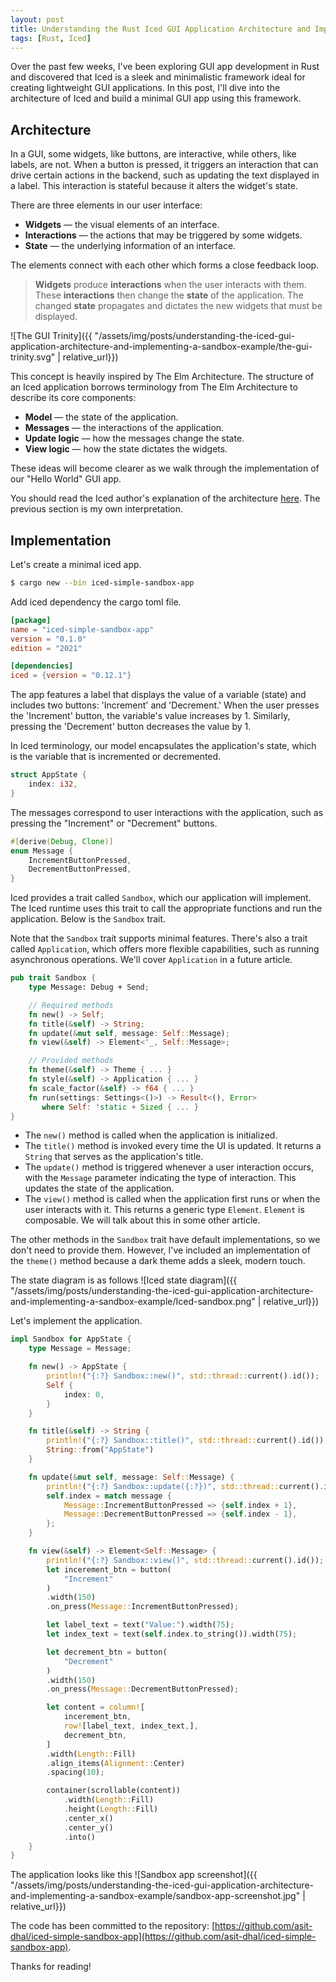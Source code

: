 ```yaml
---
layout: post
title: Understanding the Rust Iced GUI Application Architecture and Implementing a Sandbox Example
tags: [Rust, Iced]
---
```


Over the past few weeks, I've been exploring GUI app development in Rust and discovered that Iced is a sleek and minimalistic framework ideal for creating lightweight GUI applications. In this post, I'll dive into the architecture of Iced and build a minimal GUI app using this framework.

## Architecture

In a GUI, some widgets, like buttons, are interactive, while others, like labels, are not. When a button is pressed, it triggers an interaction that can drive certain actions in the backend, such as updating the text displayed in a label. This interaction is stateful because it alters the widget's state.

There are three elements in our user interface:

- **Widgets** — the visual elements of an interface.
- **Interactions** — the actions that may be triggered by some widgets.
- **State** — the underlying information of an interface.

The elements connect with each other which forms a close feedback loop.

> **Widgets** produce **interactions** when the user interacts with them. These **interactions** then change the **state** of the application. The changed **state** propagates and dictates the new widgets that must be displayed. 

![The GUI Trinity]({{ "/assets/img/posts/understanding-the-iced-gui-application-architecture-and-implementing-a-sandbox-example/the-gui-trinity.svg" | relative_url}})

 This concept is heavily inspired by The Elm Architecture. The structure of an Iced application borrows terminology from The Elm Architecture to describe its core components:

* **Model** — the state of the application.
* **Messages** — the interactions of the application.
* **Update logic** — how the messages change the state.
* **View logic** — how the state dictates the widgets.

These ideas will become clearer as we walk through the implementation of our "Hello World" GUI app.

You should read the Iced author's explanation of the architecture [here](https://book.iced.rs/architecture.html). The previous section is my own interpretation.

## Implementation

Let's create a minimal iced app.

```bash
$ cargo new --bin iced-simple-sandbox-app
```

Add iced dependency the cargo toml file.

```conf
[package]
name = "iced-simple-sandbox-app"
version = "0.1.0"
edition = "2021"

[dependencies]
iced = {version = "0.12.1"}
```

The app features a label that displays the value of a variable (state) and includes two buttons: 'Increment' and 'Decrement.' When the user presses the 'Increment' button, the variable's value increases by 1. Similarly, pressing the 'Decrement' button decreases the value by 1. 

In Iced terminology, our model encapsulates the application's state, which is the variable that is incremented or decremented.

```rust
struct AppState {
    index: i32,
}
```

The messages correspond to user interactions with the application, such as pressing the "Increment" or "Decrement" buttons.

```rust
#[derive(Debug, Clone)]
enum Message {
    IncrementButtonPressed,
    DecrementButtonPressed,
}
```

Iced provides a trait called `Sandbox`, which our application will implement. The Iced runtime uses this trait to call the appropriate functions and run the application. Below is the `Sandbox` trait.

Note that the `Sandbox` trait supports minimal features. There's also a trait called `Application`, which offers more flexible capabilities, such as running asynchronous operations. We'll cover `Application` in a future article.

```rust
pub trait Sandbox {
    type Message: Debug + Send;

    // Required methods
    fn new() -> Self;
    fn title(&self) -> String;
    fn update(&mut self, message: Self::Message);
    fn view(&self) -> Element<'_, Self::Message>;

    // Provided methods
    fn theme(&self) -> Theme { ... }
    fn style(&self) -> Application { ... }
    fn scale_factor(&self) -> f64 { ... }
    fn run(settings: Settings<()>) -> Result<(), Error>
       where Self: 'static + Sized { ... }
}
```
- The `new()` method is called when the application is initialized.
- The `title()` method is invoked every time the UI is updated. It returns a `String` that serves as the application's title.
- The `update()` method is triggered whenever a user interaction occurs, with the `Message` parameter indicating the type of interaction. This updates the state of the application.
- The `view()` method is called when the application first runs or when the user interacts with it. This returns a generic type `Element`. `Element` is composable. We will talk about this in some other article. 

The other methods in the `Sandbox` trait have default implementations, so we don't need to provide them. However, I've included an implementation of the `theme()` method because a dark theme adds a sleek, modern touch.

The state diagram is as follows
![Iced state diagram]({{ "/assets/img/posts/understanding-the-iced-gui-application-architecture-and-implementing-a-sandbox-example/Iced-sandbox.png" | relative_url}})

Let's implement the application.

```rust
impl Sandbox for AppState {
    type Message = Message;

    fn new() -> AppState {
        println!("{:?} Sandbox::new()", std::thread::current().id());
        Self {
            index: 0,
        }
    }

    fn title(&self) -> String {
        println!("{:?} Sandbox::title()", std::thread::current().id());
        String::from("AppState")
    }

    fn update(&mut self, message: Self::Message) {
        println!("{:?} Sandbox::update({:?})", std::thread::current().id(), message);
        self.index = match message {
            Message::IncrementButtonPressed => {self.index + 1},
            Message::DecrementButtonPressed => {self.index - 1},
        };
    }

    fn view(&self) -> Element<Self::Message> {
        println!("{:?} Sandbox::view()", std::thread::current().id());
        let incerement_btn = button(
            "Increment"
        )
        .width(150)
        .on_press(Message::IncrementButtonPressed);

        let label_text = text("Value:").width(75);
        let index_text = text(self.index.to_string()).width(75);

        let decrement_btn = button(
            "Decrement"
        )
        .width(150)
        .on_press(Message::DecrementButtonPressed);

        let content = column![
            incerement_btn,
            row![label_text, index_text,],
            decrement_btn,
        ]
        .width(Length::Fill)
        .align_items(Alignment::Center)
        .spacing(10);

        container(scrollable(content))
            .width(Length::Fill)
            .height(Length::Fill)
            .center_x()
            .center_y()
            .into()
    }
}
```

The application looks like this
![Sandbox app screenshot]({{ "/assets/img/posts/understanding-the-iced-gui-application-architecture-and-implementing-a-sandbox-example/sandbox-app-screenshot.jpg" | relative_url}})

The code has been committed to the repository: [https://github.com/asit-dhal/iced-simple-sandbox-app](https://github.com/asit-dhal/iced-simple-sandbox-app).

Thanks for reading!